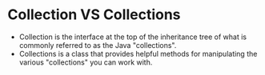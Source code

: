 # Collection VS Collections
- Collection is the interface at the top of the inheritance tree of what is commonly referred to as the Java "collections".
- Collections is a class that provides helpful methods for manipulating the various "collections" you can work with.